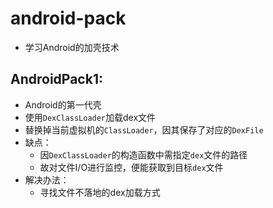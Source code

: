 # android-pack
  - 学习Android的加壳技术
## AndroidPack1: 
  - Android的第一代壳
  - 使用`DexClassLoader`加载dex文件
  - 替换掉当前虚拟机的`ClassLoader`，因其保存了对应的`DexFile`
  - 缺点：
    - 因`DexClassLoader`的构造函数中需指定`dex`文件的路径
    - 故对文件I/O进行监控，便能获取到目标`dex`文件
  - 解决办法：
    - 寻找文件不落地的dex加载方式



